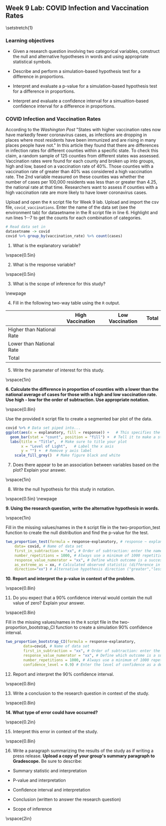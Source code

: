 ## Week 9 Lab:  COVID Infection and Vaccination Rates

\setstretch{1}

### Learning objectives

* Given a research question involving two categorical variables, construct the null and alternative hypotheses
  in words and using appropriate statistical symbols.
  
* Describe and perform a simulation-based hypothesis test for a difference in proportions.

* Interpret and evaluate a p-value for a simulation-based hypothesis test for a difference in proportions.

* Interpret and evaluate a confidence interval for a simualtion-based confidence interval for a difference in proportions.

### COVID Infection and Vaccination Rates

According to the *Washington Post* "States with higher vaccination rates now have markedly fewer coronavirus cases, as infections are dropping in places where most residents have been immunized and are rising in many places people have not."  In this article they found that there are differences in infection rates for different counties within a specific state.  To check this claim, a random sample of 125 counties from different states was assessed.  Vaccination rates were found for each county and broken up into groups, high and low, based on a vaccination rate of 40\%.  Those counties with a vaccination rate of greater than 40\% was considered a high vaccination rate.  The 2nd variable measured on these counties was whether the number of cases per 100,000 residents was less than or greater than 4.25, the national rate at that time.  Researchers want to assess if counties with a high vaccination rate are more likely to have lower coronavirus cases.

Upload and open the `R` script file for Week 9 lab. Upload and import the csv file, `covid_vaccinations`. Enter the name of the data set (see the environment tab) for datasetname in the R script file in line 6. Highlight and run lines 1--7 to get the counts for each combination of categories.


```r
# Read data set in
datasetname -> covid
covid %>% group_by(vaccination_rate) %>% count(cases)
```

1. What is the explanatory variable?

\vspace{0.5in}

2. What is the response variable?

\vspace{0.5in}

3. What is the scope of inference for this study?

\newpage

4. Fill in the following two-way table using the `R` output.

|                           | High Vaccination | Low Vaccination |    Total   |
|---------------------------|------------------|-----------------|------------|
| Higher than National Rate |                  |                 |            |
| Lower than National Rate  |                  |                 |            |
| Total                     |                  |                 |            |

5. Write the parameter of interest for this study.

\vspace{1in}

**6. Calculate the difference in proportion of counties with a lower than the national average of cases for those with a high and low vaccination rate.  Use high - low for the order of subtraction.  Use appropriate notation.**

\vspace{0.8in}

Use the provided `R` script file to create a segmented bar plot of the data.


```r
covid %>% # Data set piped into...
ggplot(aes(x = explanatory, fill = response)) +   # This specifies the variables
  geom_bar(stat = "count", position = "fill") +  # Tell it to make a stacked bar plot
  labs(title = "Title",  # Make sure to title your plot 
       x = "Level of Light",   # Label the x axis
       y = "") +  # Remove y axis label
    scale_fill_grey()  # Make figure black and white
```
7.  Does there appear to be an association between variables based on the plot?  Explain your answer.

\vspace{1in}

8.  Write the null hypothesis for this study in notation.

\vspace{0.5in}
\newpage

**9.  Using the research question, write the alternative hypothesis in words.**

\vspace{1in}

Fill in the missing values/names in the `R` script file in the two-proportion_test function to create the null distribution and find the p-value for the test.


```r
two_proportion_test(formula = response~explanatory, # response ~ explanatory
    data= covid, # Name of data set
    first_in_subtraction = "xx", # Order of subtraction: enter the name of Group 1
    number_repetitions = 1000, # Always use a minimum of 1000 repetitions
    response_value_numerator = "xx", # Define which outcome is a success 
    as_extreme_as = xx, # Calculated observed statistic (difference in sample proportions)
    direction="xx") # Alternative hypothesis direction ("greater","less","two-sided")
```

**10.  Report and interpret the p-value in context of the problem.**

\vspace{0.8in}

11.  Do you expect that a 90\% confidence interval would contain the null value of zero?  Explain your answer.

\vspace{0.8in}

Fill in the missing values/names in the `R` script file in the two-proportion_bootstrap_CI function to create a simulation 90\% confidence interval.


```r
two_proportion_bootstrap_CI(formula = response~explanatory, 
        data=covid, # Name of data set
        first_in_subtraction = "xx", # Order of subtraction: enter the name of Group 1
        response_value_numerator = "xx", # Define which outcome is a success 
        number_repetitions = 1000, # Always use a minimum of 1000 repetitions
        confidence_level = 0.9) # Enter the level of confidence as a decimal
```

12.  Report and interpret the 90\% confidence interval.

\vspace{0.8in}

13.  Write a conclusion to the research question in context of the study.

\vspace{0.8in}

**14.  What type of error could have occurred?**

\vspace{0.2in}

15. Interpret this error in context of the study.

\vspace{0.8in}

16.  Write a paragraph summarizing the results of the study as if writing a press release.  **Upload a copy of your group's summary paragraph to Gradescope.** Be sure to describe:

* Summary statistic and interpretation

* P-value and interpretation

* Confidence interval and interpretation

* Conclusion (written to answer the research question)

* Scope of inference

\vspace{2in}

